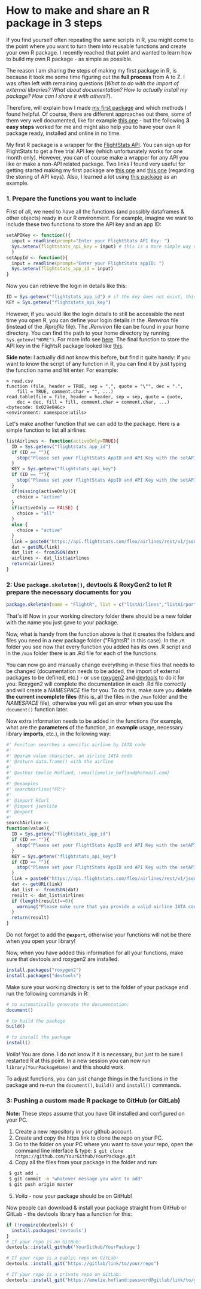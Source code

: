 # How to make and share an R package in 3 steps 

If you find yourself often repeating the same scripts in R, you might come to the point where you want to turn them into reusable functions and create your own R package. I recently reached that point and wanted to learn how to build my own R package - as simple as possible.

The reason I am sharing the steps of making my first package in R, is because it took me some time figuring out the **full process** from A to Z. I was often left with remaining questions (_What to do with the import of external libraries? What about documentation? How to actually install my package? How can I share it with others?_).

Therefore, will explain how I made [my first package](https://github.com/Emelieh21/FlightsR) and which methods I found helpful. Of course, there are different approaches out there, some of them very well documented, like for example [this one](https://www.r-bloggers.com/mit-step-by-step-instructions-for-creating-your-own-r-package/?utm_source=feedburner&utm_medium=email&utm_campaign=Feed%3A+RBloggers+%28R+bloggers%29) - but the following **3 easy steps** worked for me and might also help you to have your own R package ready, installed and online in no time.

My first R package is a wrapper for the [FlightStats API](https://developer.flightstats.com/). You can sign up for FlightStats to get a free trial API key (which unfortunately works for one month only). However, you can of course make a wrapper for any API you like or make a non-API related package. Two links I found very useful for getting started making my first package are [this one](https://stat.ethz.ch/R-manual/R-devel/library/utils/html/package.skeleton.html) and [this one](http://blog.revolutionanalytics.com/2015/11/how-to-store-and-use-authentication-details-with-r.html) (regarding the storing of API keys). Also, I learned a lot using [this package](https://github.com/ropensci/gtfsr) as an example.

### 1. Prepare the functions you want to include

First of all, we need to have all the functions (and possibly dataframes & other objects) ready in our R environment. For example, imagine we want to include these two functions to store the API key and an app ID:

```R
setAPIKey <- function(){
  input = readline(prompt="Enter your FlightStats API Key: ")
  Sys.setenv(flightstats_api_key = input) # this is a more simple way of storing API keys, it saves it in the .Rprofile file, however this is only temporary - meaning next session the login details will have to be provided again. See below how to store login details in a more durable way.
  }
setAppId <- function(){
  input = readline(prompt="Enter your FlightStats appID: ")
  Sys.setenv(flightstats_app_id = input)
}
```

Now you can retrieve the login in details like this:

```R
ID = Sys.getenv("flightstats_app_id") # if the key does not exist, this returns an empty string (""), in this case the user should be prompted to use the setAPIKey() and setAppID() functions
KEY = Sys.getenv("flightstats_api_key") 
```

However, if you would like the login details to still be accessible the next time you open R, you can define your login details in the _.Renviron_ file (instead of the _.Rprofile_ file). The _.Renviron_ file can be found in your home directory. You can find the path to your home directory by running `Sys.getenv("HOME")`. For more info see [here](https://csgillespie.github.io/efficientR/r-startup.html). The final function to store the API key in the FlightsR package looked like [this](https://github.com/Emelieh21/FlightsR/blob/master/R/setAPIKey.R). 

**Side note:** I actually did not know this before, but find it quite handy: If you want to know the script of any function in R, you can find it by just typing the function name and hit enter. For example:

```text
> read.csv
function (file, header = TRUE, sep = ",", quote = "\"", dec = ".", 
    fill = TRUE, comment.char = "", ...) 
read.table(file = file, header = header, sep = sep, quote = quote, 
    dec = dec, fill = fill, comment.char = comment.char, ...)
<bytecode: 0x029e046c>
<environment: namespace:utils>
```

Let's make another function that we can add to the package. Here is a simple function to list all airlines:

```R
listAirlines <- function(activeOnly=TRUE){
  ID = Sys.getenv("flightstats_app_id") 
  if (ID == ""){
    stop("Please set your FlightStats AppID and API Key with the setAPIKey() and setAppId() function. You can obtain these from https://developer.flightstats.com.")
  }
  KEY = Sys.getenv("flightstats_api_key")
  if (ID == ""){
    stop("Please set your FlightStats AppID and API Key with the setAPIKey() and setAppId() function. You can obtain these from https://developer.flightstats.com.")
  }  
  if(missing(activeOnly)){
    choice = "active"
  }
  if(activeOnly == FALSE) {
    choice = "all"
  } 
  else {
    choice = "active"
  }
  link = paste0("https://api.flightstats.com/flex/airlines/rest/v1/json/",choice,"?appId=",ID,"&appKey=",KEY)
  dat = getURL(link)
  dat_list <- fromJSON(dat)
  airlines <- dat_list$airlines
  return(airlines)
}
```

### 2: Use `package.skeleton()`, devtools & RoxyGen2 to let R prepare the necessary documents for you

```R
package.skeleton(name = "FlightR", list = c("listAirlines","listAirports","scheduledFlights","scheduledFlightsFullDay","searchAirline","searchAirport","setAPIKey","setAppId"))
```

That's it! Now in your working directory folder there should be a new folder with the name you just gave to your package. 

Now, what is handy from the function above is that it creates the folders and files you need in a new package folder ("FlightsR" in this case). In the `/R` folder you see now that every function you added has its own .R script and in the `/man` folder there is an .Rd file for each of the functions.

You can now go and manually change everything in these files that needs to be changed (documentation needs to be added, the import of external packages to be defined, etc.) - or use [roxygen2](https://github.com/klutometis/roxygen) and [devtools](https://cran.r-project.org/web/packages/devtools/index.html) to do it for you. Roxygen2 will complete the documentation in each .Rd file correctly and will create a _NAMESPACE_ file for you. To do this, make sure you **delete the current incomplete files** (this is, all the files in the `/man` folder and the _NAMESPACE_ file), otherwise you will get an error when you use the `document()` function later.

Now extra information needs to be added in the functions (for example, what are the **parameters** of the function, an **example** usage, necessary library **imports**, etc.), in the following way:

```R
#' Function searches a specific airline by IATA code
#'
#' @param value character, an airline IATA code
#' @return data.frame() with the airline
#'
#' @author Emelie Hofland, \email{emelie_hofland@hotmail.com}
#'
#' @examples
#' searchAirline("FR")
#'
#' @import RCurl
#' @import jsonlite
#' @export
#'
searchAirline <-
function(value){
  ID = Sys.getenv("flightstats_app_id")
  if (ID == ""){
    stop("Please set your FlightStats AppID and API Key with the setAPIKey() and setAppId() function. You can obtain these from https://developer.flightstats.com.")
  }
  KEY = Sys.getenv("flightstats_api_key")
  if (ID == ""){
    stop("Please set your FlightStats AppID and API Key with the setAPIKey() and setAppId() function. You can obtain these from https://developer.flightstats.com.")
  }
  link = paste0("https://api.flightstats.com/flex/airlines/rest/v1/json/iata/",toupper(value),"?appId=",ID,"&appKey=",KEY)
  dat <- getURL(link)
  dat_list <- fromJSON(dat)
  result <- dat_list$airlines
  if (length(result)==0){
    warning("Please make sure that you provide a valid airline IATA code.")
  }
  return(result)
}
```

Do not forget to add the **`@export`**, otherwise your functions will not be there when you open your library!

Now, when you have added this information for all your functions, make sure that devtools and roxygen2 are installed.

```R
install.packages("roxygen2")
install.packages("devtools")
```

Make sure your working directory is set to the folder of your package and run the following commands in R:

```R
# to automatically generate the documentation:
document()

# to build the package
build()

# to install the package
install()
```

_Voila!_ You are done. I do not know if it is necessary, but just to be sure I restarted R at this point. In a new session you can now run `library(YourPackageName)` and this should work.

To adjust functions, you can just change things in the functions in the package and re-run the `document()`, `build()` and `install()` commands.

### 3: Pushing a custom made R package to GitHub (or GitLab)

**Note:** These steps assume that you have Git installed and configured on your PC.

1) Create a new repository in your github account.
2) Create and copy the https link to clone the repo on your PC.
3) Go to the folder on your PC where you want to save your repo, open the command line interface & type:
  `$ git clone https://github.com/YourGithub/YourPackage.git`
4) Copy all the files from your package in the folder and run:

```bash
 $ git add .
 $ git commit -m "whatever message you want to add"
 $ git push origin master
```

5) _Voila_ - now your package should be on GitHub!

Now people can download & install your package straight from GitHub or GitLab - the devtools library has a function for this:

```r
if (!require(devtools)) {
  install.packages('devtools')
}    
# If your repo is on GitHub:
devtools::install_github('YourGithub/YourPackage')

# If your repo is a public repo on GitLab:
devtools::install_git("https://gitlab/link/to/your/repo")

# If your repo is a private repo on GitLab:
devtools::install_git("https://emelie.hofland:password@gitlab/link/to/your/repo.git")
```

